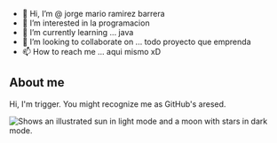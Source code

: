 - 👋 Hi, I’m @ jorge mario ramirez barrera
- 👀 I’m interested in  la programacion
- 🌱 I’m currently learning ...  java     
- 💞️ I’m looking to collaborate on ...  todo proyecto que emprenda 
- 📫 How to reach me ...  aqui mismo xD

<!---
jorgemarazba/jorgemarazba is a ✨ special ✨ repository because its `README.md` (this file) appears on your GitHub profile.
You can click the Preview link to take a look at your changes.
--->

## About me

Hi, I'm trigger. You might recognize me as GitHub's aresed.

<picture>
  <source media="(prefers-color-scheme: dark)" srcset="https://user-images.githubusercontent.com/25423296/163456776-7f95b81a-f1ed-45f7-b7ab-8fa810d529fa.png">
  <source media="(prefers-color-scheme: light)" srcset="https://user-images.githubusercontent.com/25423296/163456779-a8556205-d0a5-45e2-ac17-42d089e3c3f8.png">
  <img alt="Shows an illustrated sun in light mode and a moon with stars in dark mode." src="https://user-images.githubusercontent.com/25423296/163456779-a8556205-d0a5-45e2-ac17-42d089e3c3f8.png">
</picture>
